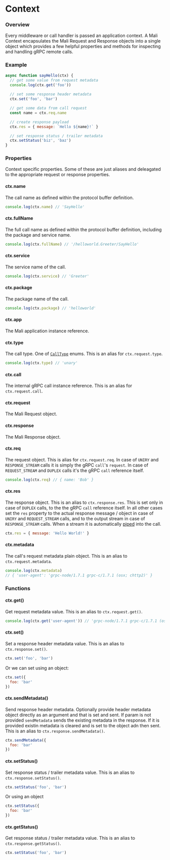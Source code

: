 # Context

### Overview

Every middleware or call handler is passed an application context. A Mali Context
encapsulates the Mali Request and Response objects into a single object which
provides a few helpful properties and methods for inspecting and handling gRPC remote calls.

### Example

```js
async function sayHello(ctx) {
  // get some value from request metadata
  console.log(ctx.get('foo'))
  
  // set some response header metadata
  ctx.set('foo', 'bar')

  // get some data from call request
  const name = ctx.req.name

  // create response payload
  ctx.res = { message: `Hello ${name}!` }

  // set response status / trailer metadata
  ctx.setStatus('biz', 'baz')
}
```

### Properties

Context specific properties. Some of these are just aliases and deleagated to the appropriate request or response properties.

#### ctx.name

The call name as defined within the protocol buffer definition.

```js
console.log(ctx.name) // 'SayHello'
```

#### ctx.fullName

The full call name as defined within the protocol buffer definition, including the package and service name.

```js
console.log(ctx.fullName) // '/helloworld.Greeter/SayHello'
```

#### ctx.service

The service name of the call.

```js
console.log(ctx.service) // 'Greeter'
```

#### ctx.package

The package name of the call.

```js
console.log(ctx.package) // 'helloworld'
```

#### ctx.app

The Mali application instance reference.

#### ctx.type

The call type. One of [`CallType`](https://mali.github.io/mali-call-types) enums.
This is an alias for `ctx.request.type`.

```js
console.log(ctx.type) // 'unary'
```

#### ctx.call

The internal gRPC call instance reference. This is an alias for `ctx.request.call`.

#### ctx.request

The Mali Request object.

#### ctx.response

The Mali Response object.

#### ctx.req

The request object. This is alias for `ctx.request.req`.
In case of `UNIRY` and `RESPONSE_STREAM` calls it is simply the gRPC `call`'s `request`. 
In case of `REQUEST_STREAM` and `DUPLEX` calls it's the gRPC `call` reference itself.

```js
console.log(ctx.req) // { name: 'Bob' }
```

#### ctx.res

The response object. This is an alias to `ctx.response.res`.
This is set only in case of `DUPLEX` calls, to the the gRPC `call` reference itself.
In all other cases set the `res` property to the actual response message / object in case of `UNIRY` and `REQUEST_STREAM` calls, and to the output stream in case of `RESPONSE_STREAM` calls. 
When a stream it is automatically [piped](https://nodejs.org/api/stream.html#stream_event_pipe) into the call.

```js
ctx.res = { message: 'Hello World!' }
```

#### ctx.metadata

The call's request metadata plain object. This is an alias to `ctx.request.metadata`.

```js
console.log(ctx.metadata)
// { 'user-agent': 'grpc-node/1.7.1 grpc-c/1.7.1 (osx; chttp2)' }
```

### Functions

#### ctx.get()

Get request metadata value. This is an alias to `ctx.request.get()`.

```js
console.log(ctx.get('user-agent')) // 'grpc-node/1.7.1 grpc-c/1.7.1 (osx; chttp2)'
```

#### ctx.set()

Set a response header metadata value. This is an alias to `ctx.response.set()`.

```js
ctx.set('foo', 'bar')
```

Or we can set using an object:

```js
ctx.set({
  foo: 'bar'
})
```

#### ctx.sendMetadata()

Send response header metadata. Optionally provide header metadata object directly as an argument and that is set and sent. If param is not provided `sendMetadata` sends the existing metadata in the response. If it is provided existin metadata is cleared and is set to the object adn then sent. This is an alias to `ctx.response.sendMetadata()`.

```js
ctx.sendMetadata({
  foo: 'bar'
})
```

#### ctx.setStatus()

Set response status / trailer metadata value. This is an alias to `ctx.response.setStatus()`.

```js
ctx.setStatus('foo', 'bar')
```

Or using an object

```js
ctx.setStatus({
  foo: 'bar'
})
```

#### ctx.getStatus()

Get response status / trailer metadata value. This is an alias to `ctx.response.getStatus()`.

```js
ctx.setStatus('foo', 'bar')
```
